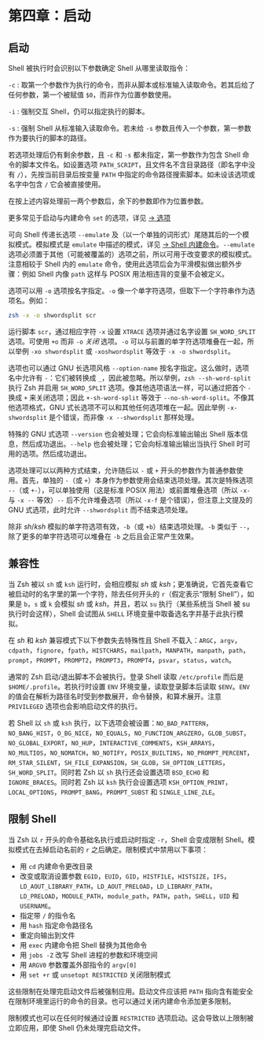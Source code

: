 # 第四章：启动

## 启动

Shell 被执行时会识别以下参数确定 Shell 从哪里读取指令：

`-c`
: 取第一个参数作为执行的命令，而非从脚本或标准输入读取命令。若其后给了任何参数，第一个被赋值 `$0`，而非作为位置参数使用。

`-i`
: 强制交互 Shell，仍可以指定执行的脚本。

`-s`
: 强制 Shell 从标准输入读取命令。若未给 `-s` 参数且传入一个参数，第一参数作为要执行的脚本的路径。

若选项处理后仍有剩余参数，且 `-c` 和 `-s` 都未指定，第一参数作为包含 Shell 命令的脚本文件名。如设置选项 `PATH_SCRIPT`，且文件名不含目录路径（即名字中没有 `/`），先按当前目录后按变量 `PATH` 中指定的命令路径搜索脚本。如未设该选项或名字中包含 `/` 它会被直接使用。

在按上述内容处理前一两个参数后，余下的参数即作为位置参数。

更多常见于启动与内建命令 `set` 的选项，详见 [-> 选项](16-options.md)

可向 Shell 传递长选项 `--emulate` 及（以一个单独的词形式）尾随其后的一个模拟模式。模拟模式是 `emulate` 中描述的模式，详见 [-> Shell 内建命令](17-builtins.md)。`--emulate` 选项必须置于其他（可能被覆盖的）选项之前，所以可用于改变要求的模拟模式。注意相较于 Shell 内的 `emulate` 命令，使用此选项后会为平滑模拟做出额外步骤：例如 Shell 内像 `path` 这样与 POSIX 用法相违背的变量不会被定义。

选项可以用 `-o` 选项按名字指定。`-o` 像一个单字符选项，但取下一个字符串作为选项名。例如：

```zsh
zsh -x -o shwordsplit scr
```

运行脚本 `scr`，通过相应字符 `-x` 设置 `XTRACE` 选项并通过名字设置 `SH_WORD_SPLIT` 选项。可使用 `+o` 而非 `-o` _关闭_ 选项。`-o` 可以与前置的单字符选项堆叠在一起，所以举例 `-xo shwordsplit` 或 `-xoshwordsplit` 等效于 `-x -o shwordsplit`。

选项也可以通过 GNU 长选项风格 `--option-name` 按名字指定。这么做时，选项名中允许有 `-`：它们被转换成 `_`，因此被忽略。所以举例，`zsh --sh-word-split` 执行 Zsh 并启用 `SH_WORD_SPLIT` 选项。像其他选项语法一样，可以通过把首个 `-` 换成 `+` 来关闭选项；因此 `+-sh-word-split` 等效于 `--no-sh-word-split`。不像其他选项格式，GNU 式长选项不可以和其他任何选项堆在一起。因此举例 `-x-shwordsplit` 是个错误，而非像 `-x --shwordsplit` 那样处理。

特殊的 GNU 式选项 `--version` 也会被处理；它会向标准输出输出 Shell 版本信息，然后成功退出。`--help` 也会被处理；它会向标准输出输出当执行 Shell 时可用的选项。然后成功退出。

选项处理可以以两种方式结束，允许随后以 `-` 或 `+` 开头的参数作为普通参数使用。首先，单独的 `-`（或 `+`）本身作为参数使用会结束选项处理。其次是特殊选项 `--`（或 `+-`），可以单独使用（这是标准 POSIX 用法）或前置堆叠选项（所以 `-x-` 与 `-x --` 等效）`--` 后不允许堆叠选项（所以 `-x-f` 是个错误），但注意上文提及的 GNU 式选项，此时允许 `--shwordsplit` 而不结束选项处理。

除非 _sh_/_ksh_ 模拟的单字符选项有效，`-b`（或 `+b`）结束选项处理。`-b` 类似于 `--`，除了更多的单字符选项可以堆叠在 `-b` 之后且会正常产生效果。

## 兼容性

当 Zsh 被以 `sh` 或 `ksh` 运行时，会相应模拟 _sh_ 或 _ksh_；更准确说，它首先查看它被启动时的名字里的第一个字符，除去任何开头的 `r`（假定表示“限制 Shell”），如果是 `b`，`s` 或 `k` 会模拟 _sh_ 或 _ksh_。并且，若以 `su` 执行（某些系统当 Shell 被 su 执行时会这样），Shell 会试图从 `SHELL` 环境变量中取备选名字并基于此执行模拟。

在 _sh_ 和 _ksh_ 兼容模式下以下参数失去特殊性且 Shell 不载入：`ARGC`，`argv`，`cdpath`，`fignore`，`fpath`，`HISTCHARS`，`mailpath`，`MANPATH`，`manpath`，`path`，`prompt`，`PROMPT`，`PROMPT2`，`PROMPT3`，`PROMPT4`，`psvar`，`status`，`watch`。

通常的 Zsh 启动/退出脚本不会被执行。登录 Shell 读取 `/etc/profile` 而后是 `$HOME/.profile`。若执行时设置 `ENV` 环境变量，读取登录脚本后读取 `$ENV`。`ENV` 的值会在解析为路径名时受到参数展开，命令替换，和算术展开。注意 `PRIVILEGED` 选项也会影响启动文件的执行。

若 Shell 以 `sh` 或 `ksh` 执行，以下选项会被设置：`NO_BAD_PATTERN`，`NO_BANG_HIST`，`O_BG_NICE`，`NO_EQUALS`，`NO_FUNCTION_ARGZERO`，`GLOB_SUBST`，`NO_GLOBAL_EXPORT`，`NO_HUP`，`INTERACTIVE_COMMENTS`，`KSH_ARRAYS`，`NO_MULTIOS`，`NO_NOMATCH`，`NO_NOTIFY`，`POSIX_BUILTINS`，`NO_PROMPT_PERCENT`，`RM_STAR_SILENT`，`SH_FILE_EXPANSION`，`SH_GLOB`，`SH_OPTION_LETTERS`，`SH_WORD_SPLIT`。同时若 Zsh 以 `sh` 执行还会设置选项 `BSD_ECHO` 和 `IGNORE_BRACES`。同时若 Zsh 以 `ksh` 执行会设置选项 `KSH_OPTION_PRINT`，`LOCAL_OPTIONS`，`PROMPT_BANG`，`PROMPT_SUBST` 和 `SINGLE_LINE_ZLE`。

## 限制 Shell

当 Zsh 以 `r` 开头的命令基础名执行或启动时指定 `-r`，Shell 会变成限制 Shell。模拟模式在去掉启动名前的 `r` 之后确定。限制模式中禁用以下事项：

- 用 `cd` 内建命令更改目录
- 改变或取消设置参数 `EGID`，`EUID`，`GID`，`HISTFILE`，`HISTSIZE`，`IFS`，`LD_AOUT_LIBRARY_PATH`，`LD_AOUT_PRELOAD`，`LD_LIBRARY_PATH`，`LD_PRELOAD`，`MODULE_PATH`，`module_path`，`PATH`，`path`，`SHELL`，`UID` 和 `USERNAME`。
- 指定带 `/` 的指令名
- 用 `hash` 指定命令路径名
- 重定向输出到文件
- 用 `exec` 内建命令把 Shell 替换为其他命令
- 用 `jobs -Z` 改写 Shell 进程的参数和环境空间
- 用 `ARGV0` 参数覆盖外部指令的 `argv[0]`
- 用 `set +r` 或 `unsetopt RESTRICTED` 关闭限制模式

这些限制在处理完启动文件后被强制应用。启动文件应该把 `PATH` 指向含有能安全在限制环境里运行的命令的目录。也可以通过关闭内建命令添加更多限制。

限制模式也可以在任何时候通过设置 `RESTRICTED` 选项启动。这会导致以上限制被立即应用，即使 Shell 仍未处理完启动文件。
